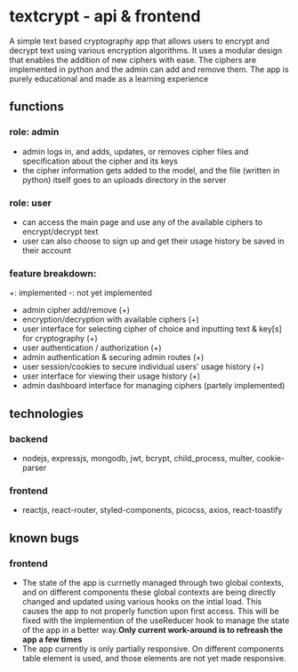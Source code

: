 # textcrypt - api & frontend

A simple text based cryptography app that allows users to encrypt and decrypt text using various encryption algorithms. It uses a modular design that enables the addition of new ciphers with ease. The ciphers are implemented in python and the admin can add and remove them. The app is purely educational and made as a learning experience

## functions

### role: admin

- admin logs in, and adds, updates, or removes cipher files and specification about the cipher and its keys
- the cipher information gets added to the model, and the file (written in python) itself goes to an uploads directory in the server

### role: user

- can access the main page and use any of the available ciphers to encrypt/decrypt text
- user can also choose to sign up and get their usage history be saved in their account

### feature breakdown:
+: implemented
-: not yet implemented

- admin cipher add/remove (+)
- encryption/decryption with available ciphers (+)
- user interface for selecting cipher of choice and inputting text & key[s] for cryptography (+)
- user authentication / authorization (+)
- admin authentication & securing admin routes (+)
- user session/cookies to secure individual users' usage history (+)
- user interface for viewing their usage history (+)
- admin dashboard interface for managing ciphers (partely implemented)

## technologies

### backend

- nodejs, expressjs, mongodb, jwt, bcrypt, child_process, multer, cookie-parser

### frontend

- reactjs, react-router, styled-components, picocss, axios, react-toastify

## known bugs
### frontend
- The state of the app is currnetly managed through two global contexts, and on different components these global contexts are being directly changed and updated using various hooks on the intial load. This causes the app to not properly function upon first access. This will be fixed with the implemention of the useReducer hook to manage the state of the app in a better way.**Only current work-around is to refreash the app a few times**
- The app currently is only partially responsive. On different components table element is used, and those elements are not yet made responsive.

